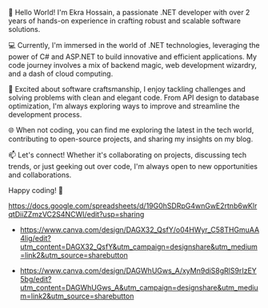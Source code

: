 👋 Hello World! I'm Ekra Hossain, a passionate .NET developer with over 2 years of hands-on experience in crafting robust and scalable software solutions.

💻 Currently, I'm immersed in the world of .NET technologies, leveraging the power of C# and ASP.NET to build innovative and efficient applications. My code journey involves a mix of backend magic, web development wizardry, and a dash of cloud computing.

🚀 Excited about software craftsmanship, I enjoy tackling challenges and solving problems with clean and elegant code. From API design to database optimization, I'm always exploring ways to improve and streamline the development process.

🌐 When not coding, you can find me exploring the latest in the tech world, contributing to open-source projects, and sharing my insights on my blog.

📫 Let's connect! Whether it's collaborating on projects, discussing tech trends, or just geeking out over code, I'm always open to new opportunities and collaborations.

Happy coding! 🚀


https://docs.google.com/spreadsheets/d/19G0hSDRpG4wnGwE2rtnb6wKlrqtDiiZZmzVC2S4NCWI/edit?usp=sharing

- https://www.canva.com/design/DAGX32_QsfY/o04HWyr_C58THGmuAA4lig/edit?utm_content=DAGX32_QsfY&utm_campaign=designshare&utm_medium=link2&utm_source=sharebutton

- https://www.canva.com/design/DAGWhUGws_A/xyMn9diS8gRlS9rIzEY5bg/edit?utm_content=DAGWhUGws_A&utm_campaign=designshare&utm_medium=link2&utm_source=sharebutton
